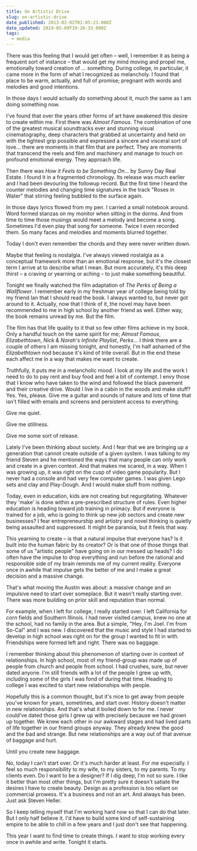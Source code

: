 ```yaml
---
title: On Artistic Drive
slug: on-artistic-drive
date_published: 2013-02-02T01:05:23.000Z
date_updated: 2019-05-09T19:26:33.000Z
tags:
  - media
---
```


There was this feeling that I would get often – well, I remember it as being a frequent sort of instance – that would get my mind moving and propel me, emotionally toward creation of ... something. During college, in particular, it came more in the form of what I recognized as melancholy. I found that place to be warm, actually, and full of promise; pregnant with words and melodies and good intentions.

In those days I would actually do something about it, much the same as I am doing something now.

I've found that over the years other forms of art have awakened this desire to create within me. First there was *Almost Famous*. The combination of one of the greatest musical soundtracks ever and stunning visual cinematography, deep characters that grabbed at uncertainty and held on with the tightest grip possible and expressed a sincere and visceral sort of love... there are moments in that film that are perfect. They are moments that transcend the reels and film and machinery and manage to touch on profound emotional energy. They approach life.

Then there was *How it Feels to be Something On...* by Sunny Day Real Estate. I found it in a fragmented chronology. Its release was much earlier and I had been devouring the followup record. But the first time I heard the counter melodies and changing time signatures in the track "Roses in Water" that stirring feeling bubbled to the surface again.

In those days lyrics flowed from my pen. I carried a small notebook around. Word formed stanzas on my monitor when sitting in the dorms. And from time to time those musings would meet a melody and become a song. Sometimes I'd even play that song for someone. Twice I even recorded them. So many faces and melodies and moments blurred together.

Today I don't even remember the chords and they were never written down.

Maybe that feeling is nostalgia. I've always viewed nostalgia as a conceptual framework more than an emotional response, but it's the closest term I arrive at to describe what I mean. But more accurately, it's this deep thirst – a craving or yearning or aching – to just make something beautiful.

Tonight we finally watched the film adaptation of *The Perks of Being a Wallflower*. I remember early in my freshman year of college being told by my friend Ian that I should read the book. I always wanted to, but never got around to it. Actually, now that I think of it, the novel may have been recommended to me in high school by another friend as well. Either way, the book remains unread by me. But the film.

The film has that life quality to it that so few other films achieve in my book. Only a handful touch on the same spirit for me; *Almost Famous*, *Elizabethtown*, *Nick & Norah's Infinite Playlist*, *Perks*... I think there are a couple of others I am missing tonight, and honestly, I'm half ashamed of the *Elizabethtown* nod because it's kind of trite overall. But in the end these each affect me in a way that makes me want to create.

Truthfully, it puts me in a melancholic mood. I look at my life and the work I need to do to pay rent and buy food and feel a bit of contempt. I envy those that I know who have taken to the wind and followed the black pavement and their creative drive. Would I live in a cabin in the woods and make stuff? Yes. Yes, please. Give me a guitar and sounds of nature and lots of time that isn't filled with emails and screens and persistent access to everything.

Give me quiet.

Give me stillness.

Give me some sort of release.

Lately I've been thinking about society. And I fear that we are bringing up a generation that cannot create outside of a given system. I was talking to my friend Steven and he mentioned the ways that many people can only work and create in a given context. And that makes me scared, in a way. When I was growing up, it was right on the cusp of video game popularity. But I never had a console and had very few computer games. I was given Lego sets and clay and Play-Dough. And I would make stuff from nothing.

Today, even in education, kids are not creating but regurgitating. Whatever they 'make' is done within a pre-prescribed structure of rules. Even higher education is heading toward job training in primacy. But if everyone is trained for a job, who is going to think up new job sectors and create new businesses? I fear entrepreneurship and artistry and novel thinking is quietly being assaulted and suppressed. It might be paranoia, but it feels that way.

This yearning to create – is that a natural impulse that everyone has? Is it built into the human fabric by its creator? Or is that one of those things that some of us "artistic people" have going on in our messed up heads? I do often have the impulse to drop everything and run before the rational and responsible side of my brain reminds me of my current reality. Everyone once in awhile that impulse gets the better of me and I make a great decision and a massive change.

That's what moving the Austin was about: a massive change and an impulsive need to start over someplace. But it wasn't really starting over. There was more building on prior skill and reputation than normal.

For example, when I left for college, I really started over. I left California for corn fields and Southern Illinois. I had never visited campus, knew no one at the school, had no family in the area. But a simple, "Hey, I'm Joel. I'm from So-Cal" and I was new. I discovered that the music and style I had started to develop in high school was right on for the group I wanted to fit in with. Friendships were formed left and right. There was no baggage.

I remember thinking about this phenomenon of starting over in context of relationships. In high school, most of my friend-group was made up of people from church and people from school. I had crushes, sure, but never dated anyone. I'm still friends with a lot of the people I grew up with, including some of the girls I was fond of during that time. Heading to college I was excited to start new relationships with people.

Hopefully this is a common thought, but it's nice to get away from people you've known for years, sometimes, and start over. History doesn't matter in new relationships. And that's what it boiled down to for me. I never could've dated those girls I grew up with precisely because we had grown up together. We knew each other in our awkward stages and had lived parts of life together in our friend groups anyway. They already knew the good and the bad and strange. But new relationships are a way out of that avenue of baggage and hurt.

Until you create new baggage.

No, today I can't start over. Or it's much harder at least. For me especially. I feel so much responsibility to my wife, to my sisters, to my parents. To my clients even. Do I want to be a designer? If I dig deep, I'm not so sure. I like it better than most other things, but I'm pretty sure it doesn't satiate the desires I have to create beauty. Design as a profession is too reliant on commercial prowess. It's a business and not an art. And always has been. Just ask Steven Heller.

So I keep telling myself that I'm working hard now so that I can do that later. But I only half believe it. I'd have to build some kind of self-sustaining empire to be able to chill in a few years and I just don't see that happening.

This year I want to find time to create things. I want to stop working every once in awhile and write. Tonight it starts.
